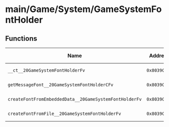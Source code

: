 # main/Game/System/GameSystemFontHolder

## Functions

| Name | Address | Match % |
|------|---------|---------|
| `__ct__20GameSystemFontHolderFv` | `0x8039C068` | :x: (0.0%) |
| `getMessageFont__20GameSystemFontHolderCFv` | `0x8039C08C` | :x: (0.0%) |
| `createFontFromEmbeddedData__20GameSystemFontHolderFv` | `0x8039C0A8` | :x: (0.0%) |
| `createFontFromFile__20GameSystemFontHolderFv` | `0x8039C1A0` | :x: (0.0%) |